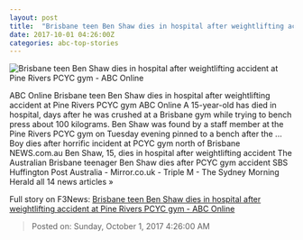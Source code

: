 ```yaml
---
layout: post
title:  "Brisbane teen Ben Shaw dies in hospital after weightlifting accident at Pine Rivers PCYC gym - ABC Online"
date: 2017-10-01 04:26:00Z
categories: abc-top-stories
---
```


![Brisbane teen Ben Shaw dies in hospital after weightlifting accident at Pine Rivers PCYC gym - ABC Online](http://www.abc.net.au/news/image/9005434-1x1-700x700.jpg)

ABC Online Brisbane teen Ben Shaw dies in hospital after weightlifting accident at Pine Rivers PCYC gym ABC Online A 15-year-old has died in hospital, days after he was crushed at a Brisbane gym while trying to bench press about 100 kilograms. Ben Shaw was found by a staff member at the Pine Rivers PCYC gym on Tuesday evening pinned to a bench after the ... Boy dies after horrific incident at PCYC gym north of Brisbane NEWS.com.au Ben Shaw, 15, dies in hospital after weightlifting accident The Australian Brisbane teenager Ben Shaw dies after PCYC gym accident SBS Huffington Post Australia - Mirror.co.uk - Triple M - The Sydney Morning Herald all 14 news articles »


Full story on F3News: [Brisbane teen Ben Shaw dies in hospital after weightlifting accident at Pine Rivers PCYC gym - ABC Online](http://www.f3nws.com/n/FfWxzG)

> Posted on: Sunday, October 1, 2017 4:26:00 AM
